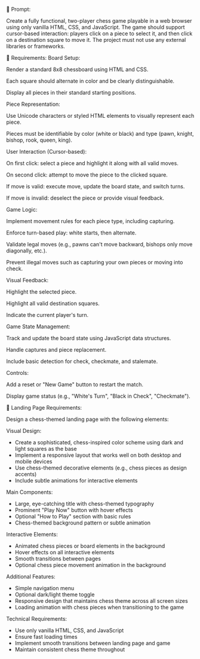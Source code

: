🧾 Prompt:

Create a fully functional, two-player chess game playable in a web browser using only vanilla HTML, CSS, and JavaScript. The game should support cursor-based interaction: players click on a piece to select it, and then click on a destination square to move it. The project must not use any external libraries or frameworks.

🔹 Requirements:
Board Setup:

Render a standard 8x8 chessboard using HTML and CSS.

Each square should alternate in color and be clearly distinguishable.

Display all pieces in their standard starting positions.

Piece Representation:

Use Unicode characters or styled HTML elements to visually represent each piece.

Pieces must be identifiable by color (white or black) and type (pawn, knight, bishop, rook, queen, king).

User Interaction (Cursor-based):

On first click: select a piece and highlight it along with all valid moves.

On second click: attempt to move the piece to the clicked square.

If move is valid: execute move, update the board state, and switch turns.

If move is invalid: deselect the piece or provide visual feedback.

Game Logic:

Implement movement rules for each piece type, including capturing.

Enforce turn-based play: white starts, then alternate.

Validate legal moves (e.g., pawns can't move backward, bishops only move diagonally, etc.).

Prevent illegal moves such as capturing your own pieces or moving into check.

Visual Feedback:

Highlight the selected piece.

Highlight all valid destination squares.

Indicate the current player's turn.

Game State Management:

Track and update the board state using JavaScript data structures.

Handle captures and piece replacement.

Include basic detection for check, checkmate, and stalemate.

Controls:

Add a reset or "New Game" button to restart the match.

Display game status (e.g., "White's Turn", "Black in Check", "Checkmate").

🔹 Landing Page Requirements:

Design a chess-themed landing page with the following elements:

Visual Design:
- Create a sophisticated, chess-inspired color scheme using dark and light squares as the base
- Implement a responsive layout that works well on both desktop and mobile devices
- Use chess-themed decorative elements (e.g., chess pieces as design accents)
- Include subtle animations for interactive elements

Main Components:
- Large, eye-catching title with chess-themed typography
- Prominent "Play Now" button with hover effects
- Optional "How to Play" section with basic rules
- Chess-themed background pattern or subtle animation

Interactive Elements:
- Animated chess pieces or board elements in the background
- Hover effects on all interactive elements
- Smooth transitions between pages
- Optional chess piece movement animation in the background

Additional Features:
- Simple navigation menu
- Optional dark/light theme toggle
- Responsive design that maintains chess theme across all screen sizes
- Loading animation with chess pieces when transitioning to the game

Technical Requirements:
- Use only vanilla HTML, CSS, and JavaScript
- Ensure fast loading times
- Implement smooth transitions between landing page and game
- Maintain consistent chess theme throughout

